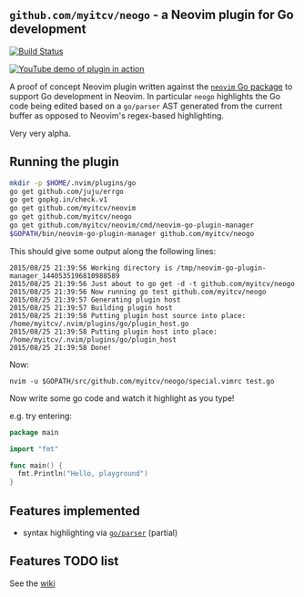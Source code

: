 ## `github.com/myitcv/neogo` - a Neovim plugin for Go development

[![Build Status](https://travis-ci.org/myitcv/neogo.svg?branch=master)](https://travis-ci.org/myitcv/neogo)

[![YouTube demo of plugin in action](http://img.youtube.com/vi/wkodXlzoJrU/0.jpg)](https://youtu.be/wkodXlzoJrU)

A proof of concept Neovim plugin written against the [`neovim` Go package](http://godoc.org/github.com/myitcv/neovim)
to support Go development in Neovim. In particular `neogo` highlights the Go code being edited based on a `go/parser` AST
generated from the current buffer as opposed to Neovim's regex-based highlighting.

Very very alpha.

## Running the plugin

```bash
mkdir -p $HOME/.nvim/plugins/go
go get github.com/juju/errgo
go get gopkg.in/check.v1
go get github.com/myitcv/neovim
go get github.com/myitcv/neogo
go get github.com/myitcv/neovim/cmd/neovim-go-plugin-manager
$GOPATH/bin/neovim-go-plugin-manager github.com/myitcv/neogo
```

This should give some output along the following lines:

```
2015/08/25 21:39:56 Working directory is /tmp/neovim-go-plugin-manager_1440535196810988589
2015/08/25 21:39:56 Just about to go get -d -t github.com/myitcv/neogo
2015/08/25 21:39:56 Now running go test github.com/myitcv/neogo
2015/08/25 21:39:57 Generating plugin host
2015/08/25 21:39:57 Building plugin host
2015/08/25 21:39:58 Putting plugin host source into place: /home/myitcv/.nvim/plugins/go/plugin_host.go
2015/08/25 21:39:58 Putting plugin host into place: /home/myitcv/.nvim/plugins/go/plugin_host
2015/08/25 21:39:58 Done!
```

Now:

```
nvim -u $GOPATH/src/github.com/myitcv/neogo/special.vimrc test.go
```

Now write some go code and watch it highlight as you type!

e.g. try entering:

```go
package main

import "fmt"

func main() {
  fmt.Println("Hello, playground")
}
```

## Features implemented

* syntax highlighting via [`go/parser`](http://godoc.org/go/parser) (partial)

## Features TODO list

See the [wiki](https://github.com/myitcv/neogo/wiki/TODO)

